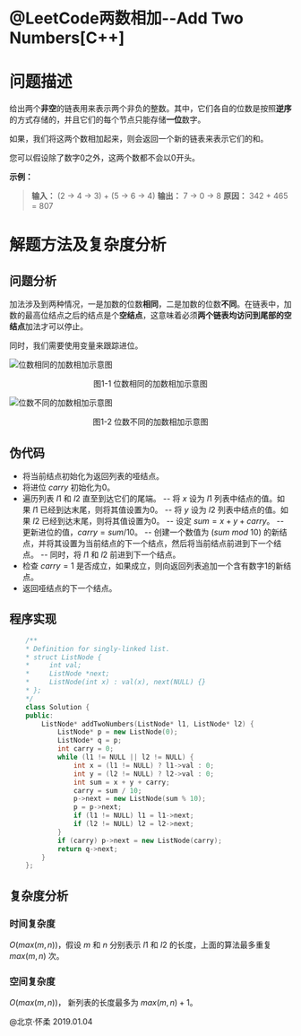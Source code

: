# @LeetCode两数相加--Add Two Numbers[C++]
# 问题描述
给出两个**非空**的链表用来表示两个非负的整数。其中，它们各自的位数是按照**逆序**的方式存储的，并且它们的每个节点只能存储**一位**数字。

如果，我们将这两个数相加起来，则会返回一个新的链表来表示它们的和。

您可以假设除了数字0之外，这两个数都不会以0开头。

**示例：**

> **输入：** (2 -> 4 -> 3) + (5 -> 6 -> 4)
> **输出：** 7 -> 0 -> 8
> **原因：** 342 + 465 = 807
# 解题方法及复杂度分析 
## 问题分析
加法涉及到两种情况，一是加数的位数**相同**，二是加数的位数**不同**。在链表中，加数的最高位结点之后的结点是个**空结点**，这意味着必须**两个链表均访问到尾部的空结点**加法才可以停止。

同时，我们需要使用变量来跟踪进位。

![位数相同的加数相加示意图](https://img-blog.csdnimg.cn/20190103224252571.jpg?x-oss-process=image/watermark,type_ZmFuZ3poZW5naGVpdGk,shadow_10,text_aHR0cHM6Ly9ibG9nLmNzZG4ubmV0L3dlaXhpbl80MzM0MDk0Mw==,size_16,color_FFFFFF,t_70)
<div align=center>图1-1 位数相同的加数相加示意图</div>

![位数不同的加数相加示意图](https://img-blog.csdnimg.cn/20190103231215903.jpg?x-oss-process=image/watermark,type_ZmFuZ3poZW5naGVpdGk,shadow_10,text_aHR0cHM6Ly9ibG9nLmNzZG4ubmV0L3dlaXhpbl80MzM0MDk0Mw==,size_16,color_FFFFFF,t_70)
<div align=center>图1-2 位数不同的加数相加示意图</div>

## 伪代码
- 将当前结点初始化为返回列表的哑结点。
- 将进位 $carry$ 初始化为0。
- 遍历列表 $l1$ 和 $l2$ 直至到达它们的尾端。
-- 将 $x$ 设为 $l1$ 列表中结点的值。如果 $l1$ 已经到达末尾，则将其值设置为0。
-- 将 $y$ 设为 $l2$ 列表中结点的值。如果 $l2$ 已经到达末尾，则将其值设置为0。
-- 设定 $sum = x+y+carry$。
-- 更新进位的值，$carry = sum/10$。
-- 创建一个数值为 ($sum$ $mod$ $10$) 的新结点，并将其设置为当前结点的下一个结点，然后将当前结点前进到下一个结点。
-- 同时，将 $l1$ 和 $l2$ 前进到下一个结点。
- 检查 $carry = 1$ 是否成立，如果成立，则向返回列表追加一个含有数字1的新结点。
- 返回哑结点的下一个结点。

## 程序实现

```cpp
	/**
 	* Definition for singly-linked list.
 	* struct ListNode {
 	*     int val;
 	*     ListNode *next;
 	*     ListNode(int x) : val(x), next(NULL) {}
 	* };
 	*/
	class Solution {
	public:
	    ListNode* addTwoNumbers(ListNode* l1, ListNode* l2) {
	        ListNode* p = new ListNode(0);
	        ListNode* q = p;
	        int carry = 0;
	        while (l1 != NULL || l2 != NULL) {
	            int x = (l1 != NULL) ? l1->val : 0;
	            int y = (l2 != NULL) ? l2->val : 0;
	            int sum = x + y + carry;
	            carry = sum / 10;
	            p->next = new ListNode(sum % 10);
	            p = p->next;
	            if (l1 != NULL) l1 = l1->next;
	            if (l2 != NULL) l2 = l2->next;
	        }
	        if (carry) p->next = new ListNode(carry);
	        return q->next;
	    }
	};
```
## 复杂度分析
### 时间复杂度
$O(max(m,n))$，假设 $m$ 和 $n$ 分别表示 $l1$ 和 $l2$ 的长度，上面的算法最多重复$max(m,n)$ 次。
### 空间复杂度
$O(max(m,n))$， 新列表的长度最多为 $max⁡(m,n)+1$。

@北京·怀柔 2019.01.04
